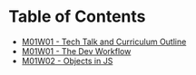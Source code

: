 # Table of Contents

* [M01W01 - Tech Talk and Curriculum Outline](/m01w01-1)
* [M01W01 - The Dev Workflow](/m01w01-2)
* [M01W02 - Objects in JS](/m01w02-1)
